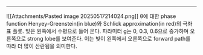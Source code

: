 ---
![[Attachments/Pasted image 20250517214024.png]]
θ에 대한 phase function Henyey-Greenstein(in blue)와 Schlick approximation(in red)의 극좌표 플롯. 빛은 왼쪽에서 수평으로 들어 온다. 파라미터 g는 0, 0.3, 0.6으로 증가하며 오른쪽으로 strong lobe를 보여준다. 이는 빛이 왼쪽에서 오른쪽으로 forward path를 따라 더 많이 산란됨을 의미한다.